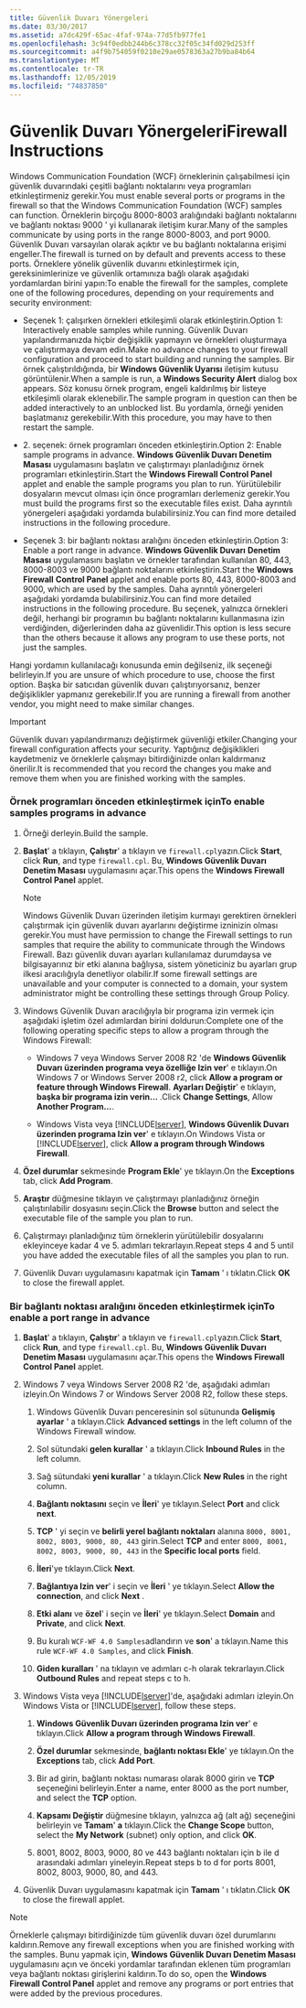 ```yaml
---
title: Güvenlik Duvarı Yönergeleri
ms.date: 03/30/2017
ms.assetid: a7dc429f-65ac-4faf-974a-77d5fb977fe1
ms.openlocfilehash: 3c94f0edbb244b6c378cc32f05c34fd029d253ff
ms.sourcegitcommit: a4f9b754059f0210e29ae0578363a27b9ba84b64
ms.translationtype: MT
ms.contentlocale: tr-TR
ms.lasthandoff: 12/05/2019
ms.locfileid: "74837850"
---
```

# <a name="firewall-instructions"></a><span data-ttu-id="16014-102">Güvenlik Duvarı Yönergeleri</span><span class="sxs-lookup"><span data-stu-id="16014-102">Firewall Instructions</span></span>
<span data-ttu-id="16014-103">Windows Communication Foundation (WCF) örneklerinin çalışabilmesi için güvenlik duvarındaki çeşitli bağlantı noktalarını veya programları etkinleştirmeniz gerekir.</span><span class="sxs-lookup"><span data-stu-id="16014-103">You must enable several ports or programs in the firewall so that the Windows Communication Foundation (WCF) samples can function.</span></span> <span data-ttu-id="16014-104">Örneklerin birçoğu 8000-8003 aralığındaki bağlantı noktalarını ve bağlantı noktası 9000 ' yi kullanarak iletişim kurar.</span><span class="sxs-lookup"><span data-stu-id="16014-104">Many of the samples communicate by using ports in the range 8000-8003, and port 9000.</span></span> <span data-ttu-id="16014-105">Güvenlik Duvarı varsayılan olarak açıktır ve bu bağlantı noktalarına erişimi engeller.</span><span class="sxs-lookup"><span data-stu-id="16014-105">The firewall is turned on by default and prevents access to these ports.</span></span> <span data-ttu-id="16014-106">Örneklere yönelik güvenlik duvarını etkinleştirmek için, gereksinimlerinize ve güvenlik ortamınıza bağlı olarak aşağıdaki yordamlardan birini yapın:</span><span class="sxs-lookup"><span data-stu-id="16014-106">To enable the firewall for the samples, complete one of the following procedures, depending on your requirements and security environment:</span></span>  
  
- <span data-ttu-id="16014-107">Seçenek 1: çalışırken örnekleri etkileşimli olarak etkinleştirin.</span><span class="sxs-lookup"><span data-stu-id="16014-107">Option 1: Interactively enable samples while running.</span></span> <span data-ttu-id="16014-108">Güvenlik Duvarı yapılandırmanızda hiçbir değişiklik yapmayın ve örnekleri oluşturmaya ve çalıştırmaya devam edin.</span><span class="sxs-lookup"><span data-stu-id="16014-108">Make no advance changes to your firewall configuration and proceed to start building and running the samples.</span></span> <span data-ttu-id="16014-109">Bir örnek çalıştırıldığında, bir **Windows Güvenlik Uyarısı** iletişim kutusu görüntülenir.</span><span class="sxs-lookup"><span data-stu-id="16014-109">When a sample is run, a **Windows Security Alert** dialog box appears.</span></span> <span data-ttu-id="16014-110">Söz konusu örnek program, engeli kaldırılmış bir listeye etkileşimli olarak eklenebilir.</span><span class="sxs-lookup"><span data-stu-id="16014-110">The sample program in question can then be added interactively to an unblocked list.</span></span> <span data-ttu-id="16014-111">Bu yordamla, örneği yeniden başlatmanız gerekebilir.</span><span class="sxs-lookup"><span data-stu-id="16014-111">With this procedure, you may have to then restart the sample.</span></span>  
  
- <span data-ttu-id="16014-112">2\. seçenek: örnek programları önceden etkinleştirin.</span><span class="sxs-lookup"><span data-stu-id="16014-112">Option 2: Enable sample programs in advance.</span></span> <span data-ttu-id="16014-113">**Windows Güvenlik Duvarı Denetim Masası** uygulamasını başlatın ve çalıştırmayı planladığınız örnek programları etkinleştirin.</span><span class="sxs-lookup"><span data-stu-id="16014-113">Start the **Windows Firewall Control Panel** applet and enable the sample programs you plan to run.</span></span> <span data-ttu-id="16014-114">Yürütülebilir dosyaların mevcut olması için önce programları derlemeniz gerekir.</span><span class="sxs-lookup"><span data-stu-id="16014-114">You must build the programs first so the executable files exist.</span></span> <span data-ttu-id="16014-115">Daha ayrıntılı yönergeleri aşağıdaki yordamda bulabilirsiniz.</span><span class="sxs-lookup"><span data-stu-id="16014-115">You can find more detailed instructions in the following procedure.</span></span>  
  
- <span data-ttu-id="16014-116">Seçenek 3: bir bağlantı noktası aralığını önceden etkinleştirin.</span><span class="sxs-lookup"><span data-stu-id="16014-116">Option 3: Enable a port range in advance.</span></span> <span data-ttu-id="16014-117">**Windows Güvenlik Duvarı** **Denetim Masası** uygulamasını başlatın ve örnekler tarafından kullanılan 80, 443, 8000-8003 ve 9000 bağlantı noktalarını etkinleştirin.</span><span class="sxs-lookup"><span data-stu-id="16014-117">Start the **Windows Firewall** **Control Panel** applet and enable ports 80, 443, 8000-8003 and 9000, which are used by the samples.</span></span> <span data-ttu-id="16014-118">Daha ayrıntılı yönergeleri aşağıdaki yordamda bulabilirsiniz.</span><span class="sxs-lookup"><span data-stu-id="16014-118">You can find more detailed instructions in the following procedure.</span></span> <span data-ttu-id="16014-119">Bu seçenek, yalnızca örnekleri değil, herhangi bir programın bu bağlantı noktalarını kullanmasına izin verdiğinden, diğerlerinden daha az güvenlidir.</span><span class="sxs-lookup"><span data-stu-id="16014-119">This option is less secure than the others because it allows any program to use these ports, not just the samples.</span></span>  
  
 <span data-ttu-id="16014-120">Hangi yordamın kullanılacağı konusunda emin değilseniz, ilk seçeneği belirleyin.</span><span class="sxs-lookup"><span data-stu-id="16014-120">If you are unsure of which procedure to use, choose the first option.</span></span> <span data-ttu-id="16014-121">Başka bir satıcıdan güvenlik duvarı çalıştırıyorsanız, benzer değişiklikler yapmanız gerekebilir.</span><span class="sxs-lookup"><span data-stu-id="16014-121">If you are running a firewall from another vendor, you might need to make similar changes.</span></span>  
  
> [!IMPORTANT]
> <span data-ttu-id="16014-122">Güvenlik duvarı yapılandırmanızı değiştirmek güvenliği etkiler.</span><span class="sxs-lookup"><span data-stu-id="16014-122">Changing your firewall configuration affects your security.</span></span> <span data-ttu-id="16014-123">Yaptığınız değişiklikleri kaydetmeniz ve örneklerle çalışmayı bitirdiğinizde onları kaldırmanız önerilir.</span><span class="sxs-lookup"><span data-stu-id="16014-123">It is recommended that you record the changes you make and remove them when you are finished working with the samples.</span></span>  
  
### <a name="to-enable-samples-programs-in-advance"></a><span data-ttu-id="16014-124">Örnek programları önceden etkinleştirmek için</span><span class="sxs-lookup"><span data-stu-id="16014-124">To enable samples programs in advance</span></span>  
  
1. <span data-ttu-id="16014-125">Örneği derleyin.</span><span class="sxs-lookup"><span data-stu-id="16014-125">Build the sample.</span></span>  
  
2. <span data-ttu-id="16014-126">**Başlat**' a tıklayın, **Çalıştır**' a tıklayın ve `firewall.cpl`yazın.</span><span class="sxs-lookup"><span data-stu-id="16014-126">Click **Start**, click **Run**, and type `firewall.cpl`.</span></span> <span data-ttu-id="16014-127">Bu, **Windows Güvenlik Duvarı Denetim Masası** uygulamasını açar.</span><span class="sxs-lookup"><span data-stu-id="16014-127">This opens the **Windows Firewall Control Panel** applet.</span></span>  
  
    > [!NOTE]
    > <span data-ttu-id="16014-128">Windows Güvenlik Duvarı üzerinden iletişim kurmayı gerektiren örnekleri çalıştırmak için güvenlik duvarı ayarlarını değiştirme izninizin olması gerekir.</span><span class="sxs-lookup"><span data-stu-id="16014-128">You must have permission to change the Firewall settings to run samples that require the ability to communicate through the Windows Firewall.</span></span> <span data-ttu-id="16014-129">Bazı güvenlik duvarı ayarları kullanılamaz durumdaysa ve bilgisayarınız bir etki alanına bağlıysa, sistem yöneticiniz bu ayarları grup ilkesi aracılığıyla denetliyor olabilir.</span><span class="sxs-lookup"><span data-stu-id="16014-129">If some firewall settings are unavailable and your computer is connected to a domain, your system administrator might be controlling these settings through Group Policy.</span></span>  
  
3. <span data-ttu-id="16014-130">Windows Güvenlik Duvarı aracılığıyla bir programa izin vermek için aşağıdaki işletim özel adımlardan birini doldurun:</span><span class="sxs-lookup"><span data-stu-id="16014-130">Complete one of the following operating specific steps to allow a program through the Windows Firewall:</span></span>  
  
    - <span data-ttu-id="16014-131">Windows 7 veya Windows Server 2008 R2 'de **Windows Güvenlik Duvarı üzerinden programa veya özelliğe Izin ver**' e tıklayın.</span><span class="sxs-lookup"><span data-stu-id="16014-131">On Windows 7 or Windows Server 2008 r2, click **Allow a program or feature through Windows Firewall**.</span></span> <span data-ttu-id="16014-132">**Ayarları Değiştir**' e tıklayın, **başka bir programa izin verin...** .</span><span class="sxs-lookup"><span data-stu-id="16014-132">Click **Change Settings**, Allow **Another Program…**.</span></span>  
  
    - <span data-ttu-id="16014-133">Windows Vista veya [!INCLUDE[lserver](../../../../includes/lserver-md.md)], **Windows Güvenlik Duvarı üzerinden programa Izin ver**' e tıklayın.</span><span class="sxs-lookup"><span data-stu-id="16014-133">On Windows Vista or [!INCLUDE[lserver](../../../../includes/lserver-md.md)], click **Allow a program through Windows Firewall**.</span></span>  
  
4. <span data-ttu-id="16014-134">**Özel durumlar** sekmesinde **Program Ekle**' ye tıklayın.</span><span class="sxs-lookup"><span data-stu-id="16014-134">On the **Exceptions** tab, click **Add Program**.</span></span>  
  
5. <span data-ttu-id="16014-135">**Araştır** düğmesine tıklayın ve çalıştırmayı planladığınız örneğin çalıştırılabilir dosyasını seçin.</span><span class="sxs-lookup"><span data-stu-id="16014-135">Click the **Browse** button and select the executable file of the sample you plan to run.</span></span>  
  
6. <span data-ttu-id="16014-136">Çalıştırmayı planladığınız tüm örneklerin yürütülebilir dosyalarını ekleyinceye kadar 4 ve 5. adımları tekrarlayın.</span><span class="sxs-lookup"><span data-stu-id="16014-136">Repeat steps 4 and 5 until you have added the executable files of all the samples you plan to run.</span></span>  
  
7. <span data-ttu-id="16014-137">Güvenlik Duvarı uygulamasını kapatmak için **Tamam** ' ı tıklatın.</span><span class="sxs-lookup"><span data-stu-id="16014-137">Click **OK** to close the firewall applet.</span></span>  
  
### <a name="to-enable-a-port-range-in-advance"></a><span data-ttu-id="16014-138">Bir bağlantı noktası aralığını önceden etkinleştirmek için</span><span class="sxs-lookup"><span data-stu-id="16014-138">To enable a port range in advance</span></span>  
  
1. <span data-ttu-id="16014-139">**Başlat**' a tıklayın, **Çalıştır**' a tıklayın ve `firewall.cpl`yazın.</span><span class="sxs-lookup"><span data-stu-id="16014-139">Click **Start**, click **Run**, and type `firewall.cpl`.</span></span> <span data-ttu-id="16014-140">Bu, **Windows Güvenlik Duvarı Denetim Masası** uygulamasını açar.</span><span class="sxs-lookup"><span data-stu-id="16014-140">This opens the **Windows Firewall Control Panel** applet.</span></span>  
  
2. <span data-ttu-id="16014-141">Windows 7 veya Windows Server 2008 R2 'de, aşağıdaki adımları izleyin.</span><span class="sxs-lookup"><span data-stu-id="16014-141">On Windows 7 or Windows Server 2008 R2, follow these steps.</span></span>  
  
    1. <span data-ttu-id="16014-142">Windows Güvenlik Duvarı penceresinin sol sütununda **Gelişmiş ayarlar** ' a tıklayın.</span><span class="sxs-lookup"><span data-stu-id="16014-142">Click **Advanced settings** in the left column of the Windows Firewall window.</span></span>  
  
    2. <span data-ttu-id="16014-143">Sol sütundaki **gelen kurallar** ' a tıklayın.</span><span class="sxs-lookup"><span data-stu-id="16014-143">Click **Inbound Rules** in the left column.</span></span>  
  
    3. <span data-ttu-id="16014-144">Sağ sütundaki **yeni kurallar** ' a tıklayın.</span><span class="sxs-lookup"><span data-stu-id="16014-144">Click **New Rules** in the right column.</span></span>  
  
    4. <span data-ttu-id="16014-145">**Bağlantı noktasını** seçin ve **İleri**' ye tıklayın.</span><span class="sxs-lookup"><span data-stu-id="16014-145">Select **Port** and click **next**.</span></span>  
  
    5. <span data-ttu-id="16014-146">**TCP** ' yi seçin ve **belirli yerel bağlantı noktaları** alanına `8000, 8001, 8002, 8003, 9000, 80, 443` girin.</span><span class="sxs-lookup"><span data-stu-id="16014-146">Select **TCP** and enter `8000, 8001, 8002, 8003, 9000, 80, 443` in the **Specific local ports** field.</span></span>  
  
    6. <span data-ttu-id="16014-147">**İleri**'ye tıklayın.</span><span class="sxs-lookup"><span data-stu-id="16014-147">Click **Next**.</span></span>  
  
    7. <span data-ttu-id="16014-148">**Bağlantıya Izin ver**' i seçin ve **İleri** ' ye tıklayın.</span><span class="sxs-lookup"><span data-stu-id="16014-148">Select **Allow the connection**, and click **Next** .</span></span>  
  
    8. <span data-ttu-id="16014-149">**Etki alanı** ve **özel**' i seçin ve **İleri**' ye tıklayın.</span><span class="sxs-lookup"><span data-stu-id="16014-149">Select **Domain** and **Private**, and click **Next**.</span></span>  
  
    9. <span data-ttu-id="16014-150">Bu kuralı `WCF-WF 4.0 Samples`adlandırın ve **son**' a tıklayın.</span><span class="sxs-lookup"><span data-stu-id="16014-150">Name this rule `WCF-WF 4.0 Samples`, and click **Finish**.</span></span>  
  
    10. <span data-ttu-id="16014-151">**Giden kuralları** ' na tıklayın ve adımları c-h olarak tekrarlayın.</span><span class="sxs-lookup"><span data-stu-id="16014-151">Click **Outbound Rules** and repeat steps c to h.</span></span>  
  
3. <span data-ttu-id="16014-152">Windows Vista veya [!INCLUDE[lserver](../../../../includes/lserver-md.md)]'de, aşağıdaki adımları izleyin.</span><span class="sxs-lookup"><span data-stu-id="16014-152">On Windows Vista or [!INCLUDE[lserver](../../../../includes/lserver-md.md)], follow these steps.</span></span>  
  
    1. <span data-ttu-id="16014-153">**Windows Güvenlik Duvarı üzerinden programa Izin ver**' e tıklayın.</span><span class="sxs-lookup"><span data-stu-id="16014-153">Click **Allow a program through Windows Firewall**.</span></span>  
  
    2. <span data-ttu-id="16014-154">**Özel durumlar** sekmesinde, **bağlantı noktası Ekle**' ye tıklayın.</span><span class="sxs-lookup"><span data-stu-id="16014-154">On the **Exceptions** tab, click **Add Port**.</span></span>  
  
    3. <span data-ttu-id="16014-155">Bir ad girin, bağlantı noktası numarası olarak 8000 girin ve **TCP** seçeneğini belirleyin.</span><span class="sxs-lookup"><span data-stu-id="16014-155">Enter a name, enter 8000 as the port number, and select the **TCP** option.</span></span>  
  
    4. <span data-ttu-id="16014-156">**Kapsamı Değiştir** düğmesine tıklayın, yalnızca ağ (alt ağ) seçeneğini belirleyin ve **Tamam**' **a** tıklayın.</span><span class="sxs-lookup"><span data-stu-id="16014-156">Click the **Change Scope** button, select the **My Network** (subnet) only option, and click **OK**.</span></span>  
  
    5. <span data-ttu-id="16014-157">8001, 8002, 8003, 9000, 80 ve 443 bağlantı noktaları için b ile d arasındaki adımları yineleyin.</span><span class="sxs-lookup"><span data-stu-id="16014-157">Repeat steps b to d for ports 8001, 8002, 8003, 9000, 80, and 443.</span></span>  
  
4. <span data-ttu-id="16014-158">Güvenlik Duvarı uygulamasını kapatmak için **Tamam** ' ı tıklatın.</span><span class="sxs-lookup"><span data-stu-id="16014-158">Click **OK** to close the firewall applet.</span></span>  
  
> [!NOTE]
> <span data-ttu-id="16014-159">Örneklerle çalışmayı bitirdiğinizde tüm güvenlik duvarı özel durumlarını kaldırın.</span><span class="sxs-lookup"><span data-stu-id="16014-159">Remove any firewall exceptions when you are finished working with the samples.</span></span> <span data-ttu-id="16014-160">Bunu yapmak için, **Windows Güvenlik Duvarı Denetim Masası** uygulamasını açın ve önceki yordamlar tarafından eklenen tüm programları veya bağlantı noktası girişlerini kaldırın.</span><span class="sxs-lookup"><span data-stu-id="16014-160">To do so, open the **Windows Firewall Control Panel** applet and remove any programs or port entries that were added by the previous procedures.</span></span>
